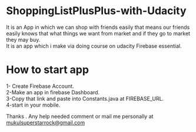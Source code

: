 # ShoppingListPlusPlus-with-Udacity

It is an App in which we can shop with friends easily that means our friends easily knows that what things we want from market and 
if they go to market they may buy.<br>
It is an app which i make via doing course on udacity Firebase essential.

# How to start app
1- Create Firebase Account.<br>
2-Make an app in firebase Dashboard.<br>
3-Copy that link and paste into Constants.java at FIREBASE_URL.<br>
4-start in your mobile.<br>

Thanks . Any help needed comment or mail me personally at mukulsuperstarrock@gmail.com
